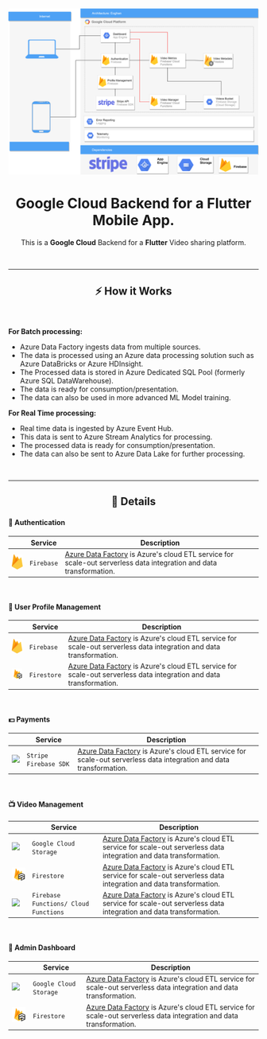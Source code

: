 <h1 align="center">
  <img src="./Eoghan.png" width="900px"/><br/><br/>
  Google Cloud Backend for a Flutter Mobile App.
</h1>
<p align="center">This is a <b>Google Cloud</b> Backend for a <b>Flutter</b> Video sharing platform.</p>

<br/>
<hr/>

## <p align="center">⚡️ How it Works</p>

<br/>
<p>
<b>For Batch processing:</b>

<ul>
<li> Azure Data Factory ingests data from multiple sources. </li>
<li> The data is processed using an Azure data processing solution such as Azure DataBricks or Azure HDInsight. </li>
<li> The Processed data is stored in Azure Dedicated SQL Pool (formerly Azure SQL DataWarehouse). </li>
<li> The data is ready for consumption/presentation. </li>
<li> The data can also be used in more advanced ML Model training. </li>
</ul>


<b>For Real Time processing:</b>

<ul>
<li> Real time data is ingested by Azure Event Hub. </li>
<li> This data is sent to Azure Stream Analytics for processing. </li>
<li> The processed data is ready for consumption/presentation. </li>
<li> The data can also be sent to Azure Data Lake for further processing. </li>
</ul>

</p>

<br/>
<hr/>

## <p align="center"> 📄 Details</p>

#### 🤚 Authentication

|                                                        |        Service       |                  Description                                                                                                                                                                                                           |
| ------------------------------------------------------ | -------------------- | -------------------------------------------------------------------------------------------------------------------------------------------------------------------------------------------------------------------------------------- |
|  <img src="./icons/firebase.png" width="50px" />       |       `Firebase`     |  [Azure Data Factory](https://docs.microsoft.com/en-us/azure/data-factory/) is Azure's cloud ETL service for scale-out serverless data integration and data transformation.                                                            |

<br/>


#### 📔 User Profile Management

|                                                        |        Service       |                  Description                                                                                                                                                                                                           |
| ------------------------------------------------------ | -------------------- | -------------------------------------------------------------------------------------------------------------------------------------------------------------------------------------------------------------------------------------- |
|  <img src="./icons/firebase.png" width="50px" />       |       `Firebase`     |  [Azure Data Factory](https://docs.microsoft.com/en-us/azure/data-factory/) is Azure's cloud ETL service for scale-out serverless data integration and data transformation.                                                            |
|  <img src="./icons/firestore.png" width="50px" />      |      `Firestore`     |  [Azure Data Factory](https://docs.microsoft.com/en-us/azure/data-factory/) is Azure's cloud ETL service for scale-out serverless data integration and data transformation.                                                            |

<br/>


#### 💵 Payments

|                                                        |        Service       |                  Description                                                                                                                                                                                                           |
| ------------------------------------------------------ | -------------------- | -------------------------------------------------------------------------------------------------------------------------------------------------------------------------------------------------------------------------------------- |
|     <img src="./icons/sripe.svg" width="50px" />       | `Stripe Firebase SDK`|  [Azure Data Factory](https://docs.microsoft.com/en-us/azure/data-factory/) is Azure's cloud ETL service for scale-out serverless data integration and data transformation.                                                            |

<br/>


#### 📺 Video Management

|                                                        |                  Service               |                  Description                                                                                                                                                                                                           |
| ------------------------------------------------------ | -------------------------------------- | -------------------------------------------------------------------------------------------------------------------------------------------------------------------------------------------------------------------------------------- |
|  <img src="./icons/cloudstorage.png" width="50px" />   |         `Google Cloud Storage`         |  [Azure Data Factory](https://docs.microsoft.com/en-us/azure/data-factory/) is Azure's cloud ETL service for scale-out serverless data integration and data transformation.                                              |
|   <img src="./icons/firestore.png" width="50px" />     |               `Firestore`              |  [Azure Data Factory](https://docs.microsoft.com/en-us/azure/data-factory/) is Azure's cloud ETL service for scale-out serverless data integration and data transformation.                                                            |
| <img src="./icons/firefunctions.png" width="50px" />   |  `Firebase Functions/ Cloud Functions` |  [Azure Data Factory](https://docs.microsoft.com/en-us/azure/data-factory/) is Azure's cloud ETL service for scale-out serverless data integration and data transformation.                              |

<br/>


#### 👀 Admin Dashboard

|                                                        |         Service         |                  Description                                                                                                                                                                                                           |
| ------------------------------------------------------ | ----------------------- | -------------------------------------------------------------------------------------------------------------------------------------------------------------------------------------------------------------------------------------- |
|  <img src="./icons/cloudstorage.png" width="50px" />   |  `Google Cloud Storage` |  [Azure Data Factory](https://docs.microsoft.com/en-us/azure/data-factory/) is Azure's cloud ETL service for scale-out serverless data integration and data transformation.                                              |
|   <img src="./icons/firestore.png" width="50px" />     |        `Firestore`      |  [Azure Data Factory](https://docs.microsoft.com/en-us/azure/data-factory/) is Azure's cloud ETL service for scale-out serverless data integration and data transformation.                                                            |


